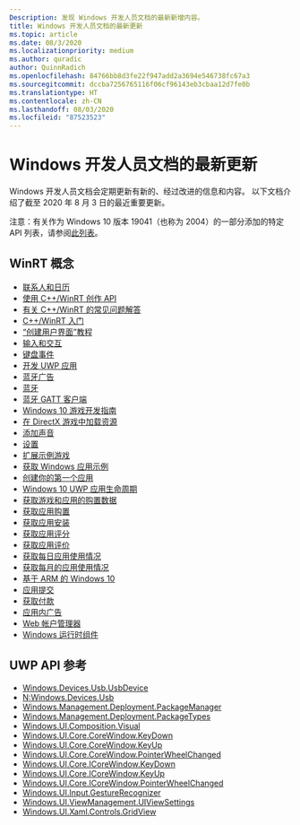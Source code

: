 ```yaml
---
Description: 发现 Windows 开发人员文档的最新新增内容。
title: Windows 开发人员文档的最新更新
ms.topic: article
ms.date: 08/3/2020
ms.localizationpriority: medium
ms.author: quradic
author: QuinnRadich
ms.openlocfilehash: 84766bb8d3fe22f947add2a3694e546738fc67a3
ms.sourcegitcommit: dccba7256765116f06cf96143eb3cbaa12d7fe0b
ms.translationtype: HT
ms.contentlocale: zh-CN
ms.lasthandoff: 08/03/2020
ms.locfileid: "87523523"
---
```

# <a name="latest-updates-to-the-windows-developer-docs"></a>Windows 开发人员文档的最新更新

Windows 开发人员文档会定期更新有新的、经过改进的信息和内容。 以下文档介绍了截至 2020 年 8 月 3 日的最近重要更新。

注意：有关作为 Windows 10 版本 19041（也称为 2004）的一部分添加的特定 API 列表，请参阅[此列表](https://docs.microsoft.com/windows/uwp/whats-new/windows-10-build-19041-api-diff)。

## <a name="winrt-conceptual"></a>WinRT 概念
<ul>
<li><a href="https://docs.microsoft.com/windows/uwp/contacts-and-calendar/index">联系人和日历</a></li>
<li><a href="https://docs.microsoft.com/windows/uwp/cpp-and-winrt-apis/author-apis">使用 C++/WinRT 创作 API</a></li>
<li><a href="https://docs.microsoft.com/windows/uwp/cpp-and-winrt-apis/faq">有关 C++/WinRT 的常见问题解答</a></li>
<li><a href="https://docs.microsoft.com/windows/uwp/cpp-and-winrt-apis/get-started">C++/WinRT 入门</a></li>
<li><a href="https://docs.microsoft.com/windows/uwp/design/basics/xaml-basics-ui">“创建用户界面”教程</a></li>
<li><a href="https://docs.microsoft.com/windows/uwp/design/input/index">输入和交互</a></li>
<li><a href="https://docs.microsoft.com/windows/uwp/design/input/keyboard-events">键盘事件</a></li>
<li><a href="https://docs.microsoft.com/windows/uwp/develop/index">开发 UWP 应用</a></li>
<li><a href="https://docs.microsoft.com/windows/uwp/devices-sensors/ble-beacon">蓝牙广告</a></li>
<li><a href="https://docs.microsoft.com/windows/uwp/devices-sensors/bluetooth">蓝牙</a></li>
<li><a href="https://docs.microsoft.com/windows/uwp/devices-sensors/gatt-client">蓝牙 GATT 客户端</a></li>
<li><a href="https://docs.microsoft.com/windows/uwp/gaming/e2e">Windows 10 游戏开发指南</a></li>
<li><a href="https://docs.microsoft.com/windows/uwp/gaming/load-a-game-asset">在 DirectX 游戏中加载资源</a></li>
<li><a href="https://docs.microsoft.com/windows/uwp/gaming/tutorial--adding-sound">添加声音</a></li>
<li><a href="https://docs.microsoft.com/windows/uwp/gaming/tutorial-game-rendering">设置</a></li>
<li><a href="https://docs.microsoft.com/windows/uwp/gaming/tutorial-resources">扩展示例游戏</a></li>
<li><a href="https://docs.microsoft.com/windows/uwp/get-started/get-app-samples">获取 Windows 应用示例</a></li>
<li><a href="https://docs.microsoft.com/windows/uwp/get-started/your-first-app">创建你的第一个应用</a></li>
<li><a href="https://docs.microsoft.com/windows/uwp/launch-resume/app-lifecycle">Windows 10 UWP 应用生命周期</a></li>
<li><a href="https://docs.microsoft.com/windows/uwp/monetize/acquisitions-data">获取游戏和应用的购置数据</a></li>
<li><a href="https://docs.microsoft.com/windows/uwp/monetize/get-app-acquisitions">获取应用购置</a></li>
<li><a href="https://docs.microsoft.com/windows/uwp/monetize/get-app-installs">获取应用安装</a></li>
<li><a href="https://docs.microsoft.com/windows/uwp/monetize/get-app-ratings">获取应用评分</a></li>
<li><a href="https://docs.microsoft.com/windows/uwp/monetize/get-app-reviews">获取应用评价</a></li>
<li><a href="https://docs.microsoft.com/windows/uwp/monetize/get-app-usage-daily">获取每日应用使用情况</a></li>
<li><a href="https://docs.microsoft.com/windows/uwp/monetize/get-app-usage-monthly">获取每月的应用使用情况</a></li>
<li><a href="https://docs.microsoft.com/windows/uwp/porting/apps-on-arm">基于 ARM 的 Windows 10</a></li>
<li><a href="https://docs.microsoft.com/windows/uwp/publish/app-submissions">应用提交</a></li>
<li><a href="https://docs.microsoft.com/windows/uwp/publish/getting-paid-apps">获取付款</a></li>
<li><a href="https://docs.microsoft.com/windows/uwp/publish/in-app-ads">应用内广告</a></li>
<li><a href="https://docs.microsoft.com/windows/uwp/security/web-account-manager">Web 帐户管理器</a></li>
<li><a href="https://docs.microsoft.com/windows/uwp/winrt-components/index">Windows 运行时组件</a></li>
</ul>

## <a name="uwp-api-reference"></a>UWP API 参考
<ul>
<li><a href="https://docs.microsoft.com/uwp/api/windows.devices.usb.usbdevice">Windows.Devices.Usb.UsbDevice</a></li>
<li><a href="https://docs.microsoft.com/uwp/api/windows.devices.usb.windows.devices.usb">N:Windows.Devices.Usb</a></li>
<li><a href="https://docs.microsoft.com/uwp/api/windows.management.deployment.packagemanager">Windows.Management.Deployment.PackageManager</a></li>
<li><a href="https://docs.microsoft.com/uwp/api/windows.management.deployment.packagetypes">Windows.Management.Deployment.PackageTypes</a></li>
<li><a href="https://docs.microsoft.com/uwp/api/windows.ui.composition.visual">Windows.UI.Composition.Visual</a></li>
<li><a href="https://docs.microsoft.com/uwp/api/windows.ui.core.corewindow.keydown">Windows.UI.Core.CoreWindow.KeyDown</a></li>
<li><a href="https://docs.microsoft.com/uwp/api/windows.ui.core.corewindow.keyup">Windows.UI.Core.CoreWindow.KeyUp</a></li>
<li><a href="https://docs.microsoft.com/uwp/api/windows.ui.core.corewindow.pointerwheelchanged">Windows.UI.Core.CoreWindow.PointerWheelChanged</a></li>
<li><a href="https://docs.microsoft.com/uwp/api/windows.ui.core.icorewindow.keydown">Windows.UI.Core.ICoreWindow.KeyDown</a></li>
<li><a href="https://docs.microsoft.com/uwp/api/windows.ui.core.icorewindow.keyup">Windows.UI.Core.ICoreWindow.KeyUp</a></li>
<li><a href="https://docs.microsoft.com/uwp/api/windows.ui.core.icorewindow.pointerwheelchanged">Windows.UI.Core.ICoreWindow.PointerWheelChanged</a></li>
<li><a href="https://docs.microsoft.com/uwp/api/windows.ui.input.gesturerecognizer">Windows.UI.Input.GestureRecognizer</a></li>
<li><a href="https://docs.microsoft.com/uwp/api/windows.ui.viewmanagement.uiviewsettings">Windows.UI.ViewManagement.UIViewSettings</a></li>
<li><a href="https://docs.microsoft.com/uwp/api/windows.ui.xaml.controls.gridview">Windows.UI.Xaml.Controls.GridView</a></li>
</ul>
